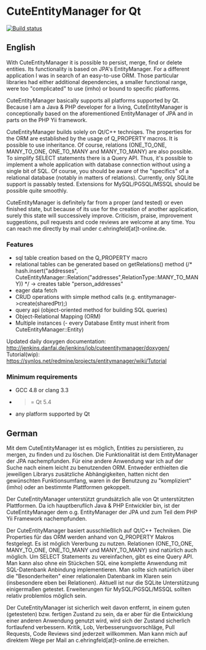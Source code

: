 # CuteEntityManager for Qt

[![Build status](https://ci.appveyor.com/api/projects/status/upd727lxpxvvxo2v?svg=true)](https://ci.appveyor.com/project/Professi/cuteentitymanager)

## English
With CuteEntityManager it is possible to persist, merge, find or delete 
entities. Its functionality is based on JPA's EntityManager. For a 
different application I was in search of an easy-to-use ORM. Those particular libraries had either additional dependencies, a smaller 
functional range, were too "complicated" to use (imho) or bound to 
specific platforms.

CuteEntityManager basically supports all platforms supported by Qt. 
Because I am a Java & PHP developer for a living, CuteEntityManager is 
conceptionally based on the aforementioned EntityManager of JPA and in 
parts on the PHP Yii framework.

CuteEntityManager builds solely on Qt/C++ techniqes. The properties for 
the ORM are established by the usage of Q_PROPERTY macros. It is 
possible to use inheritance. Of course, relations (ONE_TO_ONE, 
MANY_TO_ONE, ONE_TO_MANY and MANY_TO_MANY) are also possible. To 
simplify SELECT statements there is a Query API. Thus, it's possible to 
implement a whole application with database connection without using a 
single bit of SQL. Of course, you should be aware of the "specifics" of 
a relational database (notably in matters of relations). Currently, only 
SQLite support is passably tested. Extensions for MySQL/PGSQL/MSSQL 
should be possible quite smoothly.

CuteEntityManager is definitely far from a proper (and tested) or even 
finished state, but because of its use for the creation of another 
application, surely this state will successively improve. Criticism, 
praise, improvement suggestions, pull requests and code reviews are 
welcome at any time. You can reach me directly by mail under
c.ehringfeld[at]t-online.de.

### Features

- sql table creation based on the Q_PROPERTY macro
- relational tables can be generated based on getRelations() method (/* hash.insert("addresses", CuteEntityManager::Relation("addresses",RelationType::MANY_TO_MANY))  */ -> creates table "person_addresses"
- eager data fetch
- CRUD operations with simple method calls (e.g. entitymanager->create(sharedPtr);)
- query api (object-oriented method for building SQL queries)
- Object-Relational Mapping (ORM)
- Multiple instances
(- every Database Entity must inherit from CuteEntityManager::Entity)

Updated daily doxygen documentation:
http://jenkins.danfai.de/jenkins/job/cuteentitymanager/doxygen/
Tutorial(wip):
https://synlos.net/redmine/projects/entitymanager/wiki/Tutorial

### Minimum requirements

- GCC 4.8 or clang 3.3
- >= Qt 5.4
- any platform supported by Qt

## German
Mit dem CuteEntityManager ist es möglich, Entities zu persistieren, zu 
mergen, zu finden und zu löschen. Die Funktionalität ist dem 
EntityManager der JPA nachempfunden. Für eine andere Anwendung war ich 
auf der Suche nach einem leicht zu benutzenden ORM. Entweder enthielten 
die jeweiligen Librarys zusätzliche Abhängigkeiten, hatten nicht den 
gewünschten Funktionsumfang, waren in der Benutzung zu 
"kompliziert"(imho) oder an bestimmte Plattformen gekoppelt.

Der CuteEntityManager unterstützt grundsätzlich alle von Qt 
unterstützten Plattformen. Da ich hauptberuflich Java & PHP Entwickler 
bin, ist der CuteEntityManager dem o.g. EntityManager der JPA und zum 
Teil dem PHP Yii Framework nachempfunden.

Der CuteEntityManager basiert ausschließlich auf Qt/C++ Techniken. Die
Properties für das ORM werden anhand von Q_PROPERTY Makros festgelegt. 
Es ist möglich Vererbung zu nutzen. Relationen (ONE_TO_ONE, MANY_TO_ONE, 
ONE_TO_MANY und MANY_TO_MANY) sind natürlich auch möglich. Um SELECT 
Statements zu vereinfachen, gibt es eine Query API. Man kann also ohne 
ein Stückchen SQL eine komplette Anwendung mit SQL-Datenbank Anbindung 
implementieren. Man sollte sich natürlich über die "Besonderheiten" 
einer relationalen Datenbank im Klaren sein (insbesondere eben bei 
Relationen). Aktuell ist nur die SQLite Unterstützung einigermaßen 
getestet. Erweiterungen für MySQL/PGSQL/MSSQL sollten relativ problemlos 
möglich sein.

Der CuteEntityManager ist sicherlich weit davon entfernt, in einem guten 
(getesteten) bzw. fertigen Zustand zu sein, da er aber für die 
Entwicklung einer anderen Anwendung genutzt wird, wird sich der Zustand 
sicherlich fortlaufend verbessern. Kritik, Lob, Verbesserungsvorschläge, 
Pull Requests, Code Reviews sind jederzeit willkommen. Man kann mich auf 
direktem Wege per Mail an c.ehringfeld[at]t-online.de erreichen.

